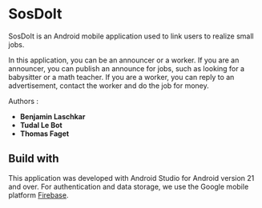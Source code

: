 # SosDoIt

SosDoIt is an Android mobile application used to link users to realize small jobs.

In this application, you can be an announcer or a worker. If you are an announcer, you can publish an announce for jobs, such as looking for a babysitter or a math teacher. If you are a worker, you can reply to an advertisement, contact the worker and do the job for money.

 
Authors :
  - **Benjamin Laschkar**
  - **Tudal Le Bot**
  - **Thomas Faget**

## Build with

This application was developed with Android Studio for Android version 21 and over.
For authentication and data storage, we use the Google mobile platform [Firebase](https://firebase.google.com).
